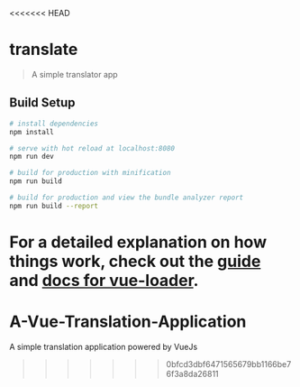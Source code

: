 <<<<<<< HEAD
# translate

> A simple translator app

## Build Setup

``` bash
# install dependencies
npm install

# serve with hot reload at localhost:8080
npm run dev

# build for production with minification
npm run build

# build for production and view the bundle analyzer report
npm run build --report
```

For a detailed explanation on how things work, check out the [guide](http://vuejs-templates.github.io/webpack/) and [docs for vue-loader](http://vuejs.github.io/vue-loader).
=======
# A-Vue-Translation-Application
A simple translation application powered by VueJs
>>>>>>> 0bfcd3dbf6471565679bb1166be76f3a8da26811
